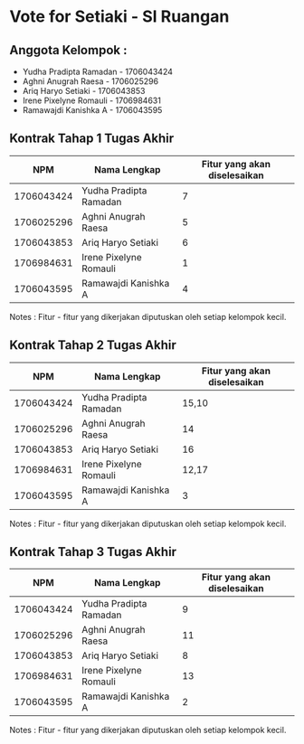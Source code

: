 # Vote for Setiaki - SI Ruangan
## Anggota Kelompok :
- Yudha Pradipta Ramadan - 1706043424
- Aghni Anugrah Raesa - 1706025296
- Ariq Haryo Setiaki - 1706043853
- Irene Pixelyne Romauli - 1706984631
- Ramawajdi Kanishka A - 1706043595
## Kontrak Tahap 1 Tugas Akhir
|      NPM      |       Nama Lengkap      | Fitur yang akan diselesaikan |
| ------------- | ----------------------- | ---------------------------- |
| 1706043424    | Yudha Pradipta Ramadan  |             7				 |
| 1706025296    | Aghni Anugrah Raesa     |             5                |
| 1706043853    | Ariq Haryo Setiaki      |             6                |
| 1706984631    | Irene Pixelyne Romauli  |             1                |
| 1706043595    | Ramawajdi Kanishka A    |             4                |

Notes : Fitur - fitur yang dikerjakan diputuskan oleh setiap kelompok kecil.

## Kontrak Tahap 2 Tugas Akhir
|      NPM      |       Nama Lengkap      | Fitur yang akan diselesaikan |
| ------------- | ----------------------- | ---------------------------- |
| 1706043424    | Yudha Pradipta Ramadan  |             15,10 			 |
| 1706025296    | Aghni Anugrah Raesa     |             14               |
| 1706043853    | Ariq Haryo Setiaki      |             16               |
| 1706984631    | Irene Pixelyne Romauli  |             12,17            |
| 1706043595    | Ramawajdi Kanishka A    |             3                |

Notes : Fitur - fitur yang dikerjakan diputuskan oleh setiap kelompok kecil.

## Kontrak Tahap 3 Tugas Akhir
|      NPM      |       Nama Lengkap      | Fitur yang akan diselesaikan |
| ------------- | ----------------------- | ---------------------------- |
| 1706043424    | Yudha Pradipta Ramadan  |             9	     		 |
| 1706025296    | Aghni Anugrah Raesa     |             11               |
| 1706043853    | Ariq Haryo Setiaki      |             8                |
| 1706984631    | Irene Pixelyne Romauli  |             13               |
| 1706043595    | Ramawajdi Kanishka A    |             2                |

Notes : Fitur - fitur yang dikerjakan diputuskan oleh setiap kelompok kecil.
